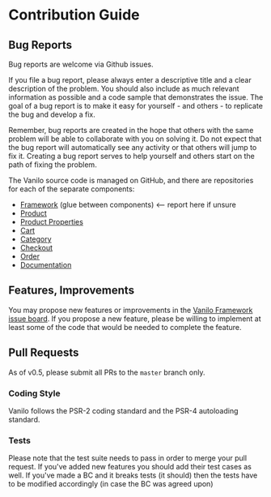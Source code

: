 # Contribution Guide

## Bug Reports

Bug reports are welcome via Github issues.

If you file a bug report, please always enter a descriptive title and a
clear description of the problem. You should also include as much relevant
information as possible and a code sample that demonstrates the issue.
The goal of a bug report is to make it easy for yourself - and others -
to replicate the bug and develop a fix.

Remember, bug reports are created in the hope that others with the same
problem will be able to collaborate with you on solving it. Do not
expect that the bug report will automatically see any activity or that
others will jump to fix it. Creating a bug report serves to help
yourself and others start on the path of fixing the problem.

The Vanilo source code is managed on GitHub, and there are repositories
for each of the separate components:

- [Framework](https://github.com/vanilophp/framework) (glue between components) ⟵ report here if unsure
- [Product](https://github.com/vanilophp/product)
- [Product Properties](https://github.com/vanilophp/properties)
- [Cart](https://github.com/vanilophp/cart)
- [Category](https://github.com/vanilophp/category)
- [Checkout](https://github.com/vanilophp/checkout)
- [Order](https://github.com/vanilophp/checkout)
- [Documentation](https://github.com/vanilophp/docs)

## Features, Improvements

You may propose new features or improvements in the [Vanilo Framework
issue board](https://github.com/vanilophp/framework/issues). If you
propose a new feature, please be willing to implement at least some of
the code that would be needed to complete the feature.

## Pull Requests

As of v0.5, please submit all PRs to the `master` branch only.


### Coding Style

Vanilo follows the PSR-2 coding standard and the PSR-4 autoloading standard.

### Tests

Please note that the test suite needs to pass in order to merge your
pull request. If you've added new features you should add their test
cases as well. If you've made a BC and it breaks tests (it should) then
the tests have to be modified accordingly (in case the BC was agreed upon)
